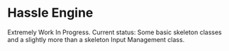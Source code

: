 # Hassle Engine

Extremely Work In Progress. Current status: Some basic skeleton classes and a slightly more than a skeleton Input Management class. 